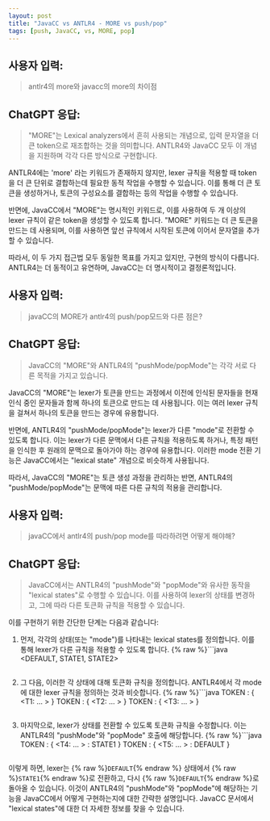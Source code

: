 ```yaml
---
layout: post
title: "JavaCC vs ANTLR4 - MORE vs push/pop"
tags: [push, JavaCC, vs, MORE, pop]
---
```


## 사용자 입력:
> antlr4의 more와 javacc의 more의 차이점

## ChatGPT 응답:
> "MORE"는 Lexical analyzers에서 흔히 사용되는 개념으로, 입력 문자열을 더 큰 token으로 재조합하는 것을 의미합니다. ANTLR4와 JavaCC 모두 이 개념을 지원하며 각각 다른 방식으로 구현합니다.

ANTLR4에는 'more' 라는 키워드가 존재하지 않지만, lexer 규칙을 적용할 때 token을 더 큰 단위로 결합하는데 필요한 동적 작업을 수행할 수 있습니다. 이를 통해 더 큰 토큰을 생성하거나, 토큰의 구성요소를 결합하는 등의 작업을 수행할 수 있습니다.

반면에, JavaCC에서 "MORE"는 명시적인 키워드로, 이를 사용하여 두 개 이상의 lexer 규칙이 같은 token을 생성할 수 있도록 합니다. "MORE" 키워드는 더 큰 토큰을 만드는 데 사용되며, 이를 사용하면 앞선 규칙에서 시작된 토큰에 이어서 문자열을 추가할 수 있습니다.

따라서, 이 두 가지 접근법 모두 동일한 목표를 가지고 있지만, 구현의 방식이 다릅니다. ANTLR4는 더 동적이고 유연하며, JavaCC는 더 명시적이고 결정론적입니다.

## 사용자 입력:
> javaCC의 MORE가 antlr4의 push/pop모드와 다른 점은?

## ChatGPT 응답:
> JavaCC의 "MORE"와 ANTLR4의 "pushMode/popMode"는 각각 서로 다른 목적을 가지고 있습니다.

JavaCC의 "MORE"는 lexer가 토큰을 만드는 과정에서 이전에 인식된 문자들을 현재 인식 중인 문자들과 함께 하나의 토큰으로 만드는 데 사용됩니다. 이는 여러 lexer 규칙을 걸쳐서 하나의 토큰을 만드는 경우에 유용합니다.

반면에, ANTLR4의 "pushMode/popMode"는 lexer가 다른 "mode"로 전환할 수 있도록 합니다. 이는 lexer가 다른 문맥에서 다른 규칙을 적용하도록 하거나, 특정 패턴을 인식한 후 원래의 문맥으로 돌아가야 하는 경우에 유용합니다. 이러한 mode 전환 기능은 JavaCC에서는 "lexical state" 개념으로 비슷하게 사용됩니다.

따라서, JavaCC의 "MORE"는 토큰 생성 과정을 관리하는 반면, ANTLR4의 "pushMode/popMode"는 문맥에 따른 다른 규칙의 적용을 관리합니다.

## 사용자 입력:
> javaCC에서 antlr4의 push/pop mode를 따라하려면 어떻게 해야해?

## ChatGPT 응답:
> JavaCC에서는 ANTLR4의 "pushMode"와 "popMode"와 유사한 동작을 "lexical states"로 수행할 수 있습니다. 이를 사용하여 lexer의 상태를 변경하고, 그에 따라 다른 토큰화 규칙을 적용할 수 있습니다.

이를 구현하기 위한 간단한 단계는 다음과 같습니다:

1. 먼저, 각각의 상태(또는 "mode")를 나타내는 lexical states를 정의합니다. 이를 통해 lexer가 다른 규칙을 적용할 수 있도록 합니다.
   {% raw %}```java
   <DEFAULT, STATE1, STATE2>
   ```{% endraw %}

2. 그 다음, 이러한 각 상태에 대해 토큰화 규칙을 정의합니다. ANTLR4에서 각 mode에 대한 lexer 규칙을 정의하는 것과 비슷합니다.
   {% raw %}```java
   <DEFAULT> TOKEN : { <T1: ... > }
   <STATE1> TOKEN : { <T2: ... > }
   <STATE2> TOKEN : { <T3: ... > }
   ```{% endraw %}

3. 마지막으로, lexer가 상태를 전환할 수 있도록 토큰화 규칙을 수정합니다. 이는 ANTLR4의 "pushMode"와 "popMode" 호출에 해당합니다.
   {% raw %}```java
   <DEFAULT> TOKEN : { <T4: ... > : STATE1 }
   <STATE1> TOKEN : { <T5: ... > : DEFAULT }
   ```{% endraw %}

이렇게 하면, lexer는 {% raw %}`DEFAULT`{% endraw %} 상태에서 {% raw %}`STATE1`{% endraw %}로 전환하고, 다시 {% raw %}`DEFAULT`{% endraw %}로 돌아올 수 있습니다. 이것이 ANTLR4의 "pushMode"와 "popMode"에 해당하는 기능을 JavaCC에서 어떻게 구현하는지에 대한 간략한 설명입니다. JavaCC 문서에서 "lexical states"에 대한 더 자세한 정보를 찾을 수 있습니다.

